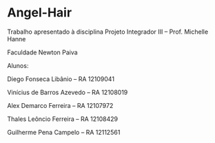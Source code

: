 # Angel-Hair

Trabalho apresentado à disciplina Projeto Integrador III – Prof. Michelle Hanne

Faculdade Newton Paiva

Alunos:

Diego Fonseca Libânio – RA 12109041

Vinícius de Barros Azevedo – RA 12108019

Alex Demarco Ferreira – RA 12107972

Thales Leôncio Ferreira – RA 12108429

Guilherme Pena Campelo – RA 12112561


